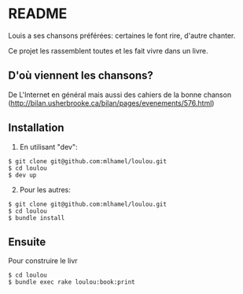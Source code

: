 # README

Louis a ses chansons préférées: certaines le font rire, d'autre chanter.

Ce projet les rassemblent toutes et les fait vivre dans un livre.

## D'où viennent les chansons?

De L'Internet en général mais aussi des cahiers de la bonne chanson (http://bilan.usherbrooke.ca/bilan/pages/evenements/576.html)

## Installation

1. En utilisant "dev":

```
$ git clone git@github.com:mlhamel/loulou.git
$ cd loulou
$ dev up
```

2. Pour les autres:

```
$ git clone git@github.com:mlhamel/loulou.git
$ cd loulou
$ bundle install
```

## Ensuite

Pour construire le livr

```
$ cd loulou
$ bundle exec rake loulou:book:print
```


